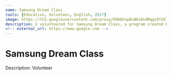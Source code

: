 ```yaml
---
name: Samsung Dream Class
tools: [Education, Volunteer, English, 2017]
image: https://lh3.googleusercontent.com/proxy/E00AYop8LWHi0n4MqgsOY2KlCoFcMVb0NOy9h8vDV15OqUFSGR7HgyHxwok_h2zdn4fWCxOSKvCNv_cV7IFeMEnO1NMYdoIp_6AkRYg2ff62cACap7de4dn67l7JyPxlXtp9wv6QfC0v4-S7YQ3ZSCXNXmJ5av0A2ql74YX7uYSrDPTrgldvcgQ2JMnNrz5YH7Gfv_lHucNeqUqnMduZjOAqAzV2qzEUNNrRNcBN_WxXW8vKbEgtoNK0I6D0pJui99iCmA9n3_Zlm7h_178FUtVTEpohBF0E9wGfDhy1dA
description: I volunteered for Samsung Dream Class, a program created by Samsung to connect middle school students and volunteers from universities. I taught students English for a year.
<!-- external_url: https://www.google.com -->
---
```


# Samsung Dream Class

Description: Volunteer <br>